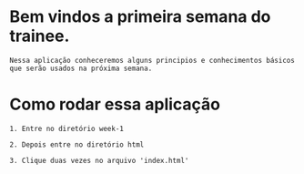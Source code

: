 # Bem vindos a primeira semana do trainee.

    Nessa aplicação conheceremos alguns principios e conhecimentos básicos 
    que serão usados na próxima semana.


# Como rodar essa aplicação

    1. Entre no diretório week-1

    2. Depois entre no diretório html
    
    3. Clique duas vezes no arquivo 'index.html'